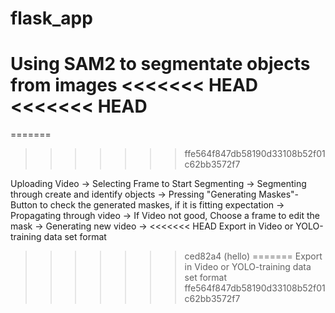# flask_app
Using SAM2 to segmentate objects from images
<<<<<<< HEAD
<<<<<<< HEAD
=======
=======
>>>>>>> ffe564f847db58190d33108b52f01c62bb3572f7

Uploading Video ->
Selecting Frame to Start Segmenting -> 
Segmenting through create and identify objects ->
Pressing "Generating Maskes"-Button to check the generated maskes, if it is fitting expectation ->
Propagating through video ->
If Video not good, Choose a frame to edit the mask ->
Generating new video ->
<<<<<<< HEAD
Export in Video or YOLO-training data set format
>>>>>>> ced82a4 (hello)
=======
Export in Video or YOLO-training data set format
>>>>>>> ffe564f847db58190d33108b52f01c62bb3572f7

